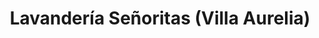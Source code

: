 ---
title: "Lavandería Señoritas (Villa Aurelia)"
url: /asuncion/lavanderia-senoritas-villa-aurelia/
shop: Wäscherei
---